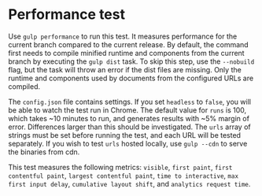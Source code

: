 # Performance test

Use `gulp performance` to run this test. It measures performance for the current branch compared to the current release. By default, the command first needs to compile minified runtime and components from the current branch by executing the `gulp dist` task. To skip this step, use the `--nobuild` flag, but the task will throw an error if the dist files are missing. Only the runtime and components used by documents from the configured URLs are compiled.

The `config.json` file contains settings. If you set `headless` to `false`, you will be able to watch the test run in Chrome. The default value for `runs` is 100, which takes ~10 minutes to run, and generates results with ~5% margin of error. Differences larger than this should be investigated. The `urls` array of strings must be set before running the test, and each URL will be tested separately. If you wish to test `urls` hosted locally, use `gulp --cdn` to serve the binaries from cdn.

This test measures the following metrics: `visible`, `first paint`, `first contentful paint`, `largest contentful paint`, `time to interactive`, `max first input delay`, `cumulative layout shift`, and `analytics request time`.
